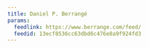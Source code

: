 ```yaml
---
title: Daniel P. Berrangé
params:
  feedlink: https://www.berrange.com/feed/
  feedid: 13ecf8536cc63dbd6c476e8a9f924fd3
---
```

